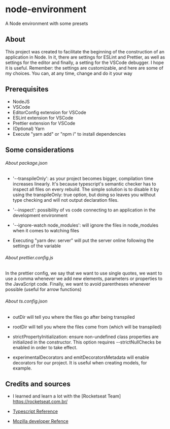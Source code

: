 # node-environment
 A Node environment with some presets

## About

This project was created to facilitate the beginning of the construction of an application in Node. In it, there are settings for ESLint and Prettier, as well as settings for the editor and finally, a setting for the VSCode debugger. I hope it is useful.
Remember: the settings are customizable, and here are some of my choices. You can, at any time, change and do it your way

## Prerequisites

* NodeJS
* VSCode
* EditorConfig extension for VSCode
* ESLint extension for VSCode
* Prettier extension for VSCode
* (Optional) Yarn
* Execute "yarn add" or "npm i" to install dependencies

## Some considerations

###### About package.json

* '--transpileOnly': as your project becomes bigger, compilation time increases linearly. It's because typescript's semantic checker has to inspect all files on every rebuild. The simple solution is to disable it by using the transpileOnly: true option, but doing so leaves you without type checking and will not output declaration files.

* '--inspect': possibility of vs code connecting to an application in the development environment

* '--ignore-watch node_modules': will ignore the files in node_modules when it comes to watching files

* Executing "yarn dev: server" will put the server online following the settings of the variable

###### About prettier.config.js

In the prettier config, we say that we want to use single quotes, we want to use a comma whenever we add new elements, parameters or properties to the JavaScript code. Finally, we want to avoid parentheses whenever possible (useful for arrow functions)

###### About ts.config.json

* outDir will tell you where the files go after being transpiled

* rootDir will tell you where the files come from (which will be transpiled)

* strictPropertyInitialization: ensure non-undefined class properties are initialized in the constructor. This option requires --strictNullChecks be enabled in order to take effect.

* experimentalDecorators and emitDecoratorsMetadata will enable decorators for our project. It is useful when creating models, for example.

## Credits and sources

* I learned and learn a lot with the [Rocketseat Team] https://rocketseat.com.br/

* [Typescript Reference](https://www.typescriptlang.org/docs/handbook/compiler-options.html)

* [ Mozilla developer Refence](https://developer.mozilla.org/en-US/docs/Web/JavaScript/Reference/Trailing_commas)

